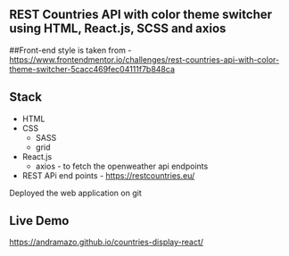 ## REST Countries API with color theme switcher using HTML, React.js, SCSS and axios

##Front-end style is taken from - https://www.frontendmentor.io/challenges/rest-countries-api-with-color-theme-switcher-5cacc469fec04111f7b848ca

## Stack
* HTML
* CSS
    * SASS
    * grid
* React.js
    * axios - to fetch the openweather api endpoints
* REST APi end points - https://restcountries.eu/
  
 Deployed the web application on git


## Live Demo
https://andramazo.github.io/countries-display-react/



